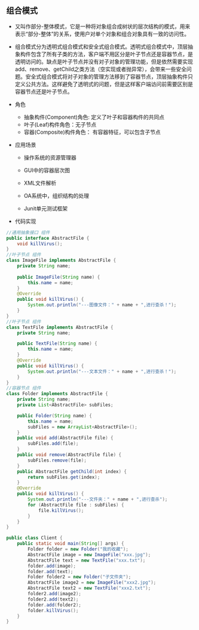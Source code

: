 ## 组合模式
- 又叫作部分-整体模式，它是一种将对象组合成树状的层次结构的模式，用来表示“部分-整体”的关系，使用户对单个对象和组合对象具有一致的访问性。

- 组合模式分为透明式组合模式和安全式组合模式。透明式组合模式中，顶层抽象构件包含了所有子类的方法，客户端不用区分是叶子节点还是容器节点，是透明访问的。缺点是叶子节点并没有对子对象的管理功能，但是依然需要实现add、remove、getChild之类方法（空实现或者抛异常），会带来一些安全问题。安全式组合模式将对子对象的管理方法移到了容器节点，顶层抽象构件只定义公共方法。这样避免了透明式的问题，但是这样客户端访问前需要区别是容器节点还是叶子节点。

- 角色
  - 抽象构件(Component)角色: 定义了叶子和容器构件的共同点
  - 叶子(Leaf)构件角色：无子节点
  - 容器(Composite)构件角色： 有容器特征，可以包含子节点
  
- 应用场景

  - 操作系统的资源管理器

  - GUI中的容器层次图

  - XML文件解析

  - OA系统中，组织结构的处理

  - Junit单元测试框架

- 代码实现
```java
//通用抽象接口 组件
public interface AbstractFile {
	void killVirus();
}
//叶子节点 组件
class ImageFile implements AbstractFile {
	private String name;
  
	public ImageFile(String name) {
		this.name = name;
	}
	@Override
	public void killVirus() {
		System.out.println("---图像文件：" + name + ",进行查杀！");
	}
}
//叶子节点 组件
class TextFile implements AbstractFile {
	private String name;

	public TextFile(String name) {
		this.name = name;
	}
	@Override
	public void killVirus() {
		System.out.println("---文本文件：" + name + ",进行查杀！");
	}
}
//容器节点 组件
class Folder implements AbstractFile {
	private String name;
	private List<AbstractFile> subFiles;

	public Folder(String name) {
		this.name = name;
		subFiles = new ArrayList<AbstractFile>();
	}
	public void add(AbstractFile file) {
		subFiles.add(file);
	}
	public void remove(AbstractFile file) {
		subFiles.remove(file);
	}
	public AbstractFile getChild(int index) {
		return subFiles.get(index);
	}
	@Override
	public void killVirus() {
		System.out.println("---文件夹：" + name + ",进行查杀");
		for (AbstractFile file : subFiles) {
			file.killVirus();
		}
	}
}

public class Client {
	public static void main(String[] args) {
		Folder folder = new Folder("我的收藏");
		AbstractFile image = new ImageFile("xxx.jpg");
		AbstractFile text = new TextFile("xxx.txt");
		folder.add(image);
		folder.add(text);
		Folder folder2 = new Folder("子文件夹");
		AbstractFile image2 = new ImageFile("xxx2.jpg");
		AbstractFile text2 = new TextFile("xxx2.txt");
		folder2.add(image2);
		folder2.add(text2);
		folder.add(folder2);
		folder.killVirus();
	}
}
```